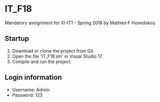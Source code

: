# IT_F18
Mandatory assignment for XI-IT1 - Spring 2018
by Mathies F Hovedskou

## Startup
1. Download or clone the project from Git.
1. Open the file 'IT_F18.sln' in Visual Studio 17.
1. Compile and run the project.

## Login information
* Username: Admin
* Password: 123
